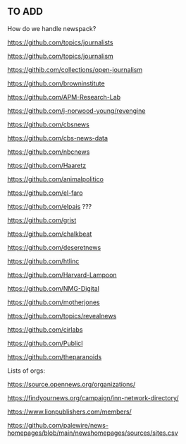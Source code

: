 ## TO ADD

How do we handle newspack? 

https://github.com/topics/journalists

https://github.com/topics/journalism

https://githib.com/collections/open-journalism

https://github.com/browninstitute

https://github.com/APM-Research-Lab

https://github.com/j-norwood-young/revengine


https://github.com/cbsnews

https://github.com/cbs-news-data

https://github.com/nbcnews

https://github.com/Haaretz

https://github.com/animalpolitico

https://github.com/el-faro

https://github.com/elpais ???

https://github.com/grist

https://github.com/chalkbeat

https://github.com/deseretnews

https://github.com/htlinc

https://github.com/Harvard-Lampoon

https://github.com/NMG-Digital

https://github.com/motherjones

https://github.com/topics/revealnews

https://github.com/cirlabs

https://github.com/PublicI

https://github.com/theparanoids

Lists of orgs:

https://source.opennews.org/organizations/

https://findyournews.org/campaign/inn-network-directory/

https://www.lionpublishers.com/members/

https://github.com/palewire/news-homepages/blob/main/newshomepages/sources/sites.csv

